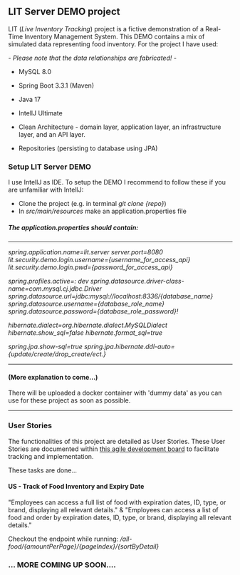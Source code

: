 ## LIT Server DEMO project
LIT (*Live Inventory Tracking*) project is a fictive demonstration of a Real-Time Inventory Management System. 
This DEMO contains a mix of simulated data representing food inventory. 
For the project I have used:

*- Please note that the data relationships are fabricated! -*
- MySQL 8.0
- Spring Boot 3.3.1 (Maven)
- Java 17
- IntellJ Ultimate


- Clean Architecture - domain layer, application layer, an infrastructure layer, and an API layer.
- Repositories (persisting to database using JPA)


### Setup LIT Server DEMO
I use IntellJ as IDE. To setup the DEMO I recommend to follow these if you are unfamiliar with IntellJ:
- Clone the project (e.g. in terminal *git clone {repo}*)
- In *src/main/resources* make an application.properties file

##### The application.properties should contain:

----
*spring.application.name=lit.server*
*server.port=8080*
*lit.security.demo.login.username={username_for_access_api}*
*lit.security.demo.login.pwd={password_for_access_api}*

*spring.profiles.active=: dev*
*spring.datasource.driver-class-name=com.mysql.cj.jdbc.Driver*
*spring.datasource.url=jdbc:mysql://localhost:8336/{database_name}*
*spring.datasource.username={database_role_name}*
*spring.datasource.password={database_role_password}!*

*hibernate.dialect=org.hibernate.dialect.MySQLDialect*
*hibernate.show_sql=false*
*hibernate.format_sql=true*

*spring.jpa.show-sql=true*
*spring.jpa.hibernate.ddl-auto={update/create/drop_create/ect.}* 

------
#### (More explanation to come...)
There will be  uploaded a docker container with 'dummy data' as you can use for these project as soon as possible.


----
### User Stories
The functionalities of this project are detailed as User Stories. 
These User Stories are documented within [this agile development board](https://github.com/users/ACHChristensen/projects/1) to facilitate tracking and implementation. 

These tasks are done...
#### US - Track of Food Inventory and Expiry Date
"Employees can access a full list of food with expiration dates, ID, type, or brand, displaying all relevant details."
& "Employees can access a list of food and order by expiration dates, ID, type, or brand, displaying all relevant details."


Checkout the endpoint while running: */all-food/{amountPerPage}/{pageIndex}/{sortByDetail}* 

### ... MORE COMING UP SOON....







